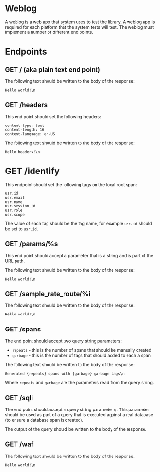 # Weblog

A weblog is a web app that system uses to test the library. A weblog app is required for each platform that the system tests will test. The weblog must implement a number of different end points.

# Endpoints

## GET / (aka plain text end point)

The following text should be written to the body of the response:

```
Hello world!\n
```

## GET /headers

This end point should set the following headers:

```
content-type: text
content-length: 16
content-language: en-US
```

The following text should be written to the body of the response:

```
Hello headers!\n
```

# GET /identify

This endpoint should set the following tags on the local root span:

```
usr.id
usr.email
usr.name
usr.session_id
usr.role
usr.scope
```

The value of each tag should be the tag name, for example `usr.id` should be set to `usr.id`.

## GET /params/%s

This end point should accept a parameter that is a string and is part of the URL path.

The following text should be written to the body of the response:

```
Hello world!\n
```

## GET /sample_rate_route/%i

The following text should be written to the body of the response:

```
Hello world!\n
```

## GET /spans

The end point should accept two query string parameters:

* `repeats` - this is the number of spans that should be manually created
* `garbage` - this is the number of tags that should added to each a span

The following text should be written to the body of the response:

```
Generated {repeats} spans with {garbage} garbage tags\n
```

Where `repeats` and `garbage` are the parameters read from the query string.

## GET /sqli

The end point should accept a query string parameter `q`. This parameter should be used as part of a query that is executed against a real database (to ensure a database span is created).

The output of the query should be written to the body of the response.

## GET /waf

The following text should be written to the body of the response:

```
Hello world!\n
```
